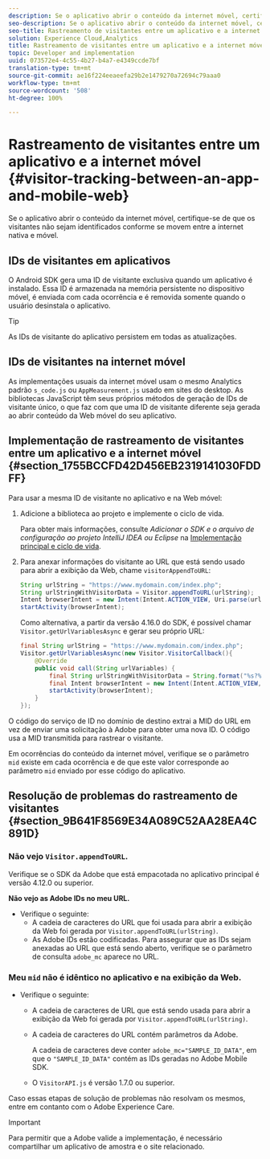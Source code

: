 ```yaml
---
description: Se o aplicativo abrir o conteúdo da internet móvel, certifique-se de que os visitantes não sejam identificados conforme se movem entre a internet nativa e móvel.
seo-description: Se o aplicativo abrir o conteúdo da internet móvel, certifique-se de que os visitantes não sejam identificados conforme se movem entre a internet nativa e móvel.
seo-title: Rastreamento de visitantes entre um aplicativo e a internet móvel
solution: Experience Cloud,Analytics
title: Rastreamento de visitantes entre um aplicativo e a internet móvel
topic: Developer and implementation
uuid: 073572e4-4c55-4b27-b4a7-e4349ccde7bf
translation-type: tm+mt
source-git-commit: ae16f224eeaeefa29b2e1479270a72694c79aaa0
workflow-type: tm+mt
source-wordcount: '508'
ht-degree: 100%

---
```



# Rastreamento de visitantes entre um aplicativo e a internet móvel {#visitor-tracking-between-an-app-and-mobile-web}

Se o aplicativo abrir o conteúdo da internet móvel, certifique-se de que os visitantes não sejam identificados conforme se movem entre a internet nativa e móvel.

## IDs de visitantes em aplicativos

O Android SDK gera uma ID de visitante exclusiva quando um aplicativo é instalado. Essa ID é armazenada na memória persistente no dispositivo móvel, é enviada com cada ocorrência e é removida somente quando o usuário desinstala o aplicativo.

>[!TIP]
>
>As IDs de visitante do aplicativo persistem em todas as atualizações.

## IDs de visitantes na internet móvel

As implementações usuais da internet móvel usam o mesmo Analytics padrão `s_code.js` ou `AppMeasurement.js` usado em sites do desktop. As bibliotecas JavaScript têm seus próprios métodos de geração de IDs de visitante único, o que faz com que uma ID de visitante diferente seja gerada ao abrir conteúdo da Web móvel do seu aplicativo.

## Implementação de rastreamento de visitantes entre um aplicativo e a internet móvel {#section_1755BCCFD42D456EB2319141030FDDFF}

Para usar a mesma ID de visitante no aplicativo e na Web móvel:

1. Adicione a biblioteca ao projeto e implemente o ciclo de vida.

   Para obter mais informações, consulte *Adicionar o SDK e o arquivo de configuração ao projeto IntelliJ IDEA ou Eclipse* na [Implementação principal e ciclo de vida](/help/android/getting-started/dev-qs.md).

1. Para anexar informações do visitante ao URL que está sendo usado para abrir a exibição da Web, chame `visitorAppendToURL`:

   ```java
   String urlString = "https://www.mydomain.com/index.php"; 
   String urlStringWithVisitorData = Visitor.appendToURL(urlString); 
   Intent browserIntent = new Intent(Intent.ACTION_VIEW, Uri.parse(urlStringWithVisitorData)); 
   startActivity(browserIntent);
   ```

   Como alternativa, a partir da versão 4.16.0 do SDK, é possível chamar `Visitor.getUrlVariablesAsync` e gerar seu próprio URL:

   ```java
   final String urlString = "https://www.mydomain.com/index.php"; 
   Visitor.getUrlVariablesAsync(new Visitor.VisitorCallback(){ 
       @Override 
       public void call(String urlVariables) { 
           final String urlStringWithVisitorData = String.format("%s?%s", urlString, urlVariables); 
           final Intent browserIntent = new Intent(Intent.ACTION_VIEW, Uri.parse(urlStringWithVisitorData)); 
           startActivity(browserIntent); 
       } 
   });
   ```

O código do serviço de ID no domínio de destino extrai a MID do URL em vez de enviar uma solicitação à Adobe para obter uma nova ID. O código usa a MID transmitida para rastrear o visitante.

Em ocorrências do conteúdo da internet móvel, verifique se o parâmetro `mid` existe em cada ocorrência e de que este valor corresponde ao parâmetro `mid` enviado por esse código do aplicativo.

## Resolução de problemas do rastreamento de visitantes {#section_9B641F8569E34A089C52AA28EA4C891D}

### Não vejo `Visitor.appendToURL`.

Verifique se o SDK da Adobe que está empacotada no aplicativo principal é versão 4.12.0 ou superior.

**Não vejo as Adobe IDs no meu URL.**

* Verifique o seguinte:
   * A cadeia de caracteres do URL que foi usada para abrir a exibição da Web foi gerada por `Visitor.appendToURL(urlString)`.
   * As Adobe IDs estão codificadas. 
Para assegurar que as IDs sejam anexadas ao URL que está sendo aberto, verifique se o parâmetro de consulta `adobe_mc` aparece no URL.

### Meu `mid` não é idêntico no aplicativo e na exibição da Web.

* Verifique o seguinte:

   * A cadeia de caracteres de URL que está sendo usada para abrir a exibição da Web foi gerada por `Visitor.appendToURL(urlString)`.
   * A cadeia de caracteres do URL contém parâmetros da Adobe.

      A cadeia de caracteres deve conter `adobe_mc="SAMPLE_ID_DATA"`, em que o `"SAMPLE_ID_DATA"` contém as IDs geradas no Adobe Mobile SDK.
   * O `VisitorAPI.js` é versão 1.7.0 ou superior.

Caso essas etapas de solução de problemas não resolvam os mesmos, entre em contanto com o Adobe Experience Care.

>[!IMPORTANT]
>
>Para permitir que a Adobe valide a implementação, é necessário compartilhar um aplicativo de amostra e o site relacionado.

